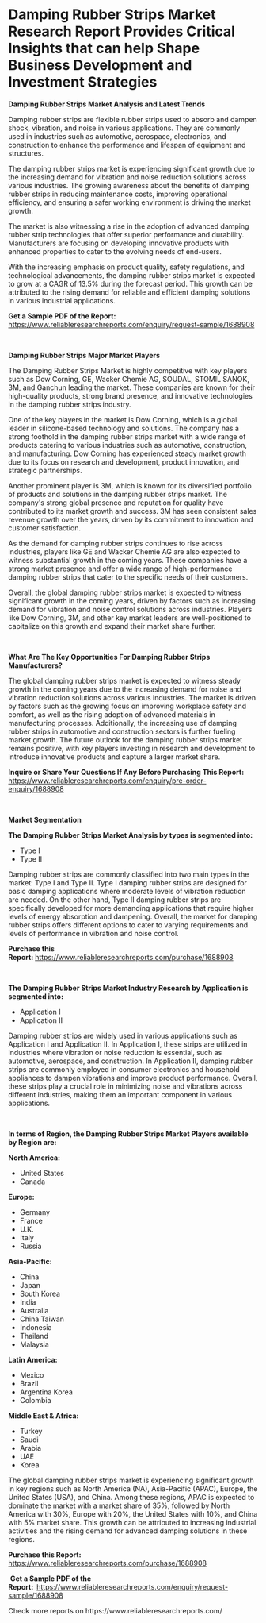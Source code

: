 <p><h1>Damping Rubber Strips Market Research Report Provides Critical Insights that can help Shape Business Development and Investment Strategies</h1></p><p><strong>Damping Rubber Strips Market Analysis and Latest Trends</strong></p>
<p><p>Damping rubber strips are flexible rubber strips used to absorb and dampen shock, vibration, and noise in various applications. They are commonly used in industries such as automotive, aerospace, electronics, and construction to enhance the performance and lifespan of equipment and structures.</p><p>The damping rubber strips market is experiencing significant growth due to the increasing demand for vibration and noise reduction solutions across various industries. The growing awareness about the benefits of damping rubber strips in reducing maintenance costs, improving operational efficiency, and ensuring a safer working environment is driving the market growth.</p><p>The market is also witnessing a rise in the adoption of advanced damping rubber strip technologies that offer superior performance and durability. Manufacturers are focusing on developing innovative products with enhanced properties to cater to the evolving needs of end-users.</p><p>With the increasing emphasis on product quality, safety regulations, and technological advancements, the damping rubber strips market is expected to grow at a CAGR of 13.5% during the forecast period. This growth can be attributed to the rising demand for reliable and efficient damping solutions in various industrial applications.</p></p>
<p><strong>Get a Sample PDF of the Report:&nbsp;</strong> <a href="https://www.reliableresearchreports.com/enquiry/request-sample/1688908">https://www.reliableresearchreports.com/enquiry/request-sample/1688908</a></p>
<p>&nbsp;</p>
<p><strong>Damping Rubber Strips Major Market Players</strong></p>
<p><p>The Damping Rubber Strips Market is highly competitive with key players such as Dow Corning, GE, Wacker Chemie AG, SOUDAL, STOMIL SANOK, 3M, and Ganchun leading the market. These companies are known for their high-quality products, strong brand presence, and innovative technologies in the damping rubber strips industry.</p><p>One of the key players in the market is Dow Corning, which is a global leader in silicone-based technology and solutions. The company has a strong foothold in the damping rubber strips market with a wide range of products catering to various industries such as automotive, construction, and manufacturing. Dow Corning has experienced steady market growth due to its focus on research and development, product innovation, and strategic partnerships.</p><p>Another prominent player is 3M, which is known for its diversified portfolio of products and solutions in the damping rubber strips market. The company's strong global presence and reputation for quality have contributed to its market growth and success. 3M has seen consistent sales revenue growth over the years, driven by its commitment to innovation and customer satisfaction.</p><p>As the demand for damping rubber strips continues to rise across industries, players like GE and Wacker Chemie AG are also expected to witness substantial growth in the coming years. These companies have a strong market presence and offer a wide range of high-performance damping rubber strips that cater to the specific needs of their customers.</p><p>Overall, the global damping rubber strips market is expected to witness significant growth in the coming years, driven by factors such as increasing demand for vibration and noise control solutions across industries. Players like Dow Corning, 3M, and other key market leaders are well-positioned to capitalize on this growth and expand their market share further.</p></p>
<p>&nbsp;</p>
<p><strong>What Are The Key Opportunities For Damping Rubber Strips Manufacturers?</strong></p>
<p><p>The global damping rubber strips market is expected to witness steady growth in the coming years due to the increasing demand for noise and vibration reduction solutions across various industries. The market is driven by factors such as the growing focus on improving workplace safety and comfort, as well as the rising adoption of advanced materials in manufacturing processes. Additionally, the increasing use of damping rubber strips in automotive and construction sectors is further fueling market growth. The future outlook for the damping rubber strips market remains positive, with key players investing in research and development to introduce innovative products and capture a larger market share.</p></p>
<p><strong>Inquire or Share Your Questions If Any Before Purchasing This Report:</strong> <a href="https://www.reliableresearchreports.com/enquiry/pre-order-enquiry/1688908">https://www.reliableresearchreports.com/enquiry/pre-order-enquiry/1688908</a></p>
<p>&nbsp;</p>
<p><strong>Market Segmentation</strong></p>
<p><strong>The Damping Rubber Strips Market Analysis by types is segmented into:</strong></p>
<p><ul><li>Type I</li><li>Type II</li></ul></p>
<p><p>Damping rubber strips are commonly classified into two main types in the market: Type I and Type II. Type I damping rubber strips are designed for basic damping applications where moderate levels of vibration reduction are needed. On the other hand, Type II damping rubber strips are specifically developed for more demanding applications that require higher levels of energy absorption and dampening. Overall, the market for damping rubber strips offers different options to cater to varying requirements and levels of performance in vibration and noise control.</p></p>
<p><strong>Purchase this Report:&nbsp;</strong><a href="https://www.reliableresearchreports.com/purchase/1688908">https://www.reliableresearchreports.com/purchase/1688908</a></p>
<p>&nbsp;</p>
<p><strong>The Damping Rubber Strips Market Industry Research by Application is segmented into:</strong></p>
<p><ul><li>Application I</li><li>Application II</li></ul></p>
<p><p>Damping rubber strips are widely used in various applications such as Application I and Application II. In Application I, these strips are utilized in industries where vibration or noise reduction is essential, such as automotive, aerospace, and construction. In Application II, damping rubber strips are commonly employed in consumer electronics and household appliances to dampen vibrations and improve product performance. Overall, these strips play a crucial role in minimizing noise and vibrations across different industries, making them an important component in various applications.</p></p>
<p>&nbsp;</p>
<p><strong>In terms of Region, the Damping Rubber Strips Market Players available by Region are:</strong></p>
<p>
    <p> <strong> North America: </strong>
        <ul>
            <li>United States</li>
            <li>Canada</li>
        </ul>
        </p> 
    <p> <strong> Europe: </strong>
        <ul>
            <li>Germany</li>
            <li>France</li>
            <li>U.K.</li>
            <li>Italy</li>
            <li>Russia</li>
        </ul>
        </p> 
    <p> <strong> Asia-Pacific: </strong>
        <ul>
            <li>China</li>
            <li>Japan</li>
            <li>South Korea</li>
            <li>India</li>
            <li>Australia</li>
            <li>China Taiwan</li>
            <li>Indonesia</li>
            <li>Thailand</li>
            <li>Malaysia</li>
        </ul>
        </p> 
    <p> <strong> Latin America: </strong>
        <ul>
            <li>Mexico</li>
            <li>Brazil</li>
            <li>Argentina Korea</li>
            <li>Colombia</li>
        </ul>
        </p> 
    <p> <strong> Middle East & Africa: </strong>
        <ul>
            <li>Turkey</li>
            <li>Saudi</li>
            <li>Arabia</li>
            <li>UAE</li>
            <li>Korea</li>
        </ul>
    </p>
    </p>
<p><p>The global damping rubber strips market is experiencing significant growth in key regions such as North America (NA), Asia-Pacific (APAC), Europe, the United States (USA), and China. Among these regions, APAC is expected to dominate the market with a market share of 35%, followed by North America with 30%, Europe with 20%, the United States with 10%, and China with 5% market share. This growth can be attributed to increasing industrial activities and the rising demand for advanced damping solutions in these regions.</p></p>
<p><strong>Purchase this Report: </strong><a href="https://www.reliableresearchreports.com/purchase/1688908">https://www.reliableresearchreports.com/purchase/1688908</a></p>
<p>&nbsp;<strong>Get a Sample PDF of the Report:&nbsp;&nbsp;</strong><a href="https://www.reliableresearchreports.com/enquiry/request-sample/1688908">https://www.reliableresearchreports.com/enquiry/request-sample/1688908</a></p>
<p><strong></strong></p>
<p>Check more reports on https://www.reliableresearchreports.com/</p>